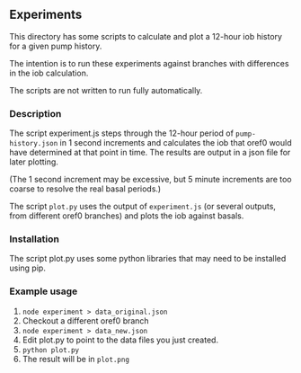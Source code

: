## Experiments

This directory has some scripts to calculate and plot a 12-hour iob history for a given pump history.

The intention is to run these experiments against branches with differences in the iob calculation.

The scripts are not written to run fully automatically.

### Description
The script experiment.js steps through the 12-hour period of `pump-history.json` in 1 second increments and calculates the iob that oref0 would have determined at that point in time. The results are output in a json file for later plotting.

(The 1 second increment may be excessive, but 5 minute increments are too coarse to resolve the real basal periods.)

The script `plot.py` uses the output of `experiment.js` (or several outputs, from different oref0 branches) and plots the iob against basals.

### Installation
The script plot.py uses some python libraries that may need to be installed using pip.

### Example usage

1. `node experiment > data_original.json`
2. Checkout a different oref0 branch
3. `node experiment > data_new.json`
4. Edit plot.py to point to the data files you just created.
5. `python plot.py`
6. The result will be in `plot.png`